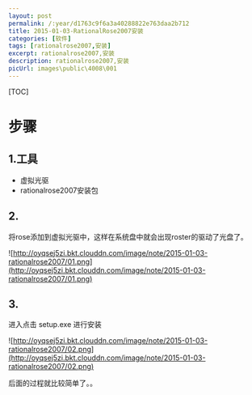 ```yaml
---
layout: post
permalink: /:year/d1763c9f6a3a40288822e763daa2b712
title: 2015-01-03-RationalRose2007安装
categories: [软件]
tags: [rationalrose2007,安装]
excerpt: rationalrose2007,安装
description: rationalrose2007,安装
picUrl: images\public\4008\001
---
```


[TOC]

 
# 步骤 #

## 1.工具 ##
* 虚拟光驱
* rationalrose2007安装包


## 2. ##

将rose添加到虚拟光驱中，这样在系统盘中就会出现roster的驱动了光盘了。

![http://oyqsej5zi.bkt.clouddn.com/image/note/2015-01-03-rationalrose2007/01.png](http://oyqsej5zi.bkt.clouddn.com/image/note/2015-01-03-rationalrose2007/01.png)


## 3. ##

进入点击 setup.exe 进行安装

![http://oyqsej5zi.bkt.clouddn.com/image/note/2015-01-03-rationalrose2007/02.png](http://oyqsej5zi.bkt.clouddn.com/image/note/2015-01-03-rationalrose2007/02.png)


后面的过程就比较简单了。。

